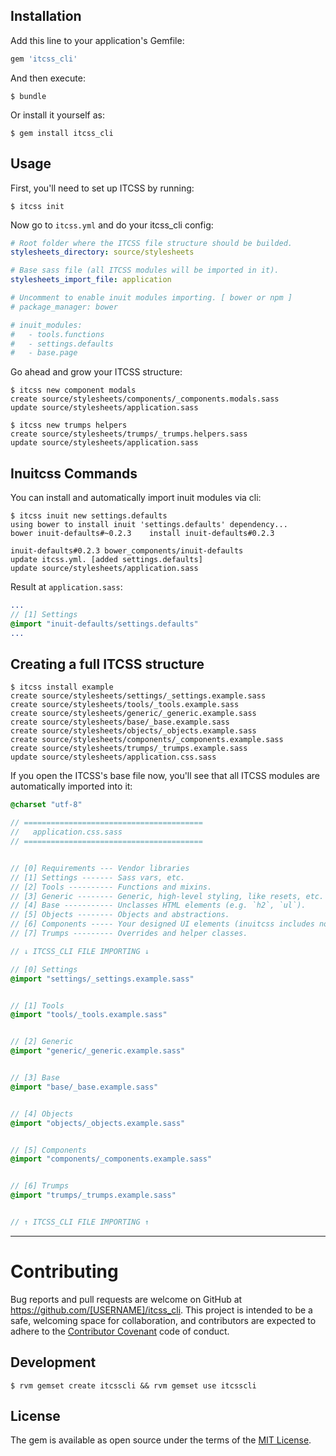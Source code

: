 ## Installation

Add this line to your application's Gemfile:

```ruby
gem 'itcss_cli'
```

And then execute:

```{r, engine='bash'}
$ bundle
```

Or install it yourself as:

```{r, engine='bash'}
$ gem install itcss_cli
```

## Usage

First, you'll need to set up ITCSS by running:

```{r, engine='bash'}
$ itcss init
```
    
Now go to `itcss.yml` and do your itcss_cli config:

```yml
# Root folder where the ITCSS file structure should be builded.
stylesheets_directory: source/stylesheets

# Base sass file (all ITCSS modules will be imported in it).
stylesheets_import_file: application

# Uncomment to enable inuit modules importing. [ bower or npm ]
# package_manager: bower

# inuit_modules:
#   - tools.functions
#   - settings.defaults
#   - base.page
```

Go ahead and grow your ITCSS structure:
```{r, engine='bash'}
$ itcss new component modals
create source/stylesheets/components/_components.modals.sass
update source/stylesheets/application.sass

$ itcss new trumps helpers
create source/stylesheets/trumps/_trumps.helpers.sass
update source/stylesheets/application.sass
```

## Inuitcss Commands

You can install and automatically import inuit modules via cli:

```{r, engine='bash'}
$ itcss inuit new settings.defaults
using bower to install inuit 'settings.defaults' dependency...
bower inuit-defaults#~0.2.3    install inuit-defaults#0.2.3

inuit-defaults#0.2.3 bower_components/inuit-defaults
update itcss.yml. [added settings.defaults]
update source/stylesheets/application.sass
```

Result at `application.sass`:
```sass
...
// [1] Settings
@import "inuit-defaults/settings.defaults"
...
```

## Creating a full ITCSS structure

```{r, engine='bash'}
$ itcss install example
create source/stylesheets/settings/_settings.example.sass
create source/stylesheets/tools/_tools.example.sass
create source/stylesheets/generic/_generic.example.sass
create source/stylesheets/base/_base.example.sass
create source/stylesheets/objects/_objects.example.sass
create source/stylesheets/components/_components.example.sass
create source/stylesheets/trumps/_trumps.example.sass
update source/stylesheets/application.css.sass
```

If you open the ITCSS's base file now, you'll see that all ITCSS modules are automatically imported into it:
```sass
@charset "utf-8"

// ========================================
//   application.css.sass
// ========================================


// [0] Requirements --- Vendor libraries
// [1] Settings ------- Sass vars, etc.
// [2] Tools ---------- Functions and mixins.
// [3] Generic -------- Generic, high-level styling, like resets, etc.
// [4] Base ----------- Unclasses HTML elements (e.g. `h2`, `ul`).
// [5] Objects -------- Objects and abstractions.
// [6] Components ----- Your designed UI elements (inuitcss includes none of these).
// [7] Trumps --------- Overrides and helper classes.

// ↓ ITCSS_CLI FILE IMPORTING ↓

// [0] Settings
@import "settings/_settings.example.sass"


// [1] Tools
@import "tools/_tools.example.sass"


// [2] Generic
@import "generic/_generic.example.sass"


// [3] Base
@import "base/_base.example.sass"


// [4] Objects
@import "objects/_objects.example.sass"


// [5] Components
@import "components/_components.example.sass"


// [6] Trumps
@import "trumps/_trumps.example.sass"


// ↑ ITCSS_CLI FILE IMPORTING ↑
```

---

# Contributing

Bug reports and pull requests are welcome on GitHub at https://github.com/[USERNAME]/itcss_cli. This project is intended to be a safe, welcoming space for collaboration, and contributors are expected to adhere to the [Contributor Covenant](http://contributor-covenant.org) code of conduct.

## Development
```{r, engine='bash'}
$ rvm gemset create itcsscli && rvm gemset use itcsscli
```

## License

The gem is available as open source under the terms of the [MIT License](http://opensource.org/licenses/MIT).

